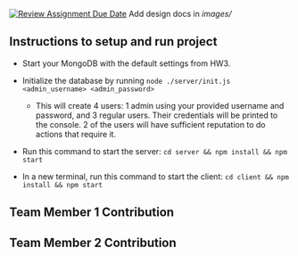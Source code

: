 [![Review Assignment Due Date](https://classroom.github.com/assets/deadline-readme-button-24ddc0f5d75046c5622901739e7c5dd533143b0c8e959d652212380cedb1ea36.svg)](https://classroom.github.com/a/9NDadFFr)
Add design docs in *images/*

## Instructions to setup and run project

- Start your MongoDB with the default settings from HW3.
- Initialize the database by running `node ./server/init.js <admin_username> <admin_password>`
    - This will create 4 users: 1 admin using your provided username and password, and 3 regular users. Their credentials will be printed to the console. 2 of the users will have sufficient reputation to do actions that require it.
    
- Run this command to start the server: `cd server && npm install && npm start`
- In a new terminal, run this command to start the client: `cd client && npm install && npm start`


## Team Member 1 Contribution

## Team Member 2 Contribution
